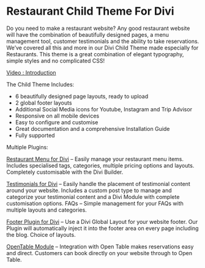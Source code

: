 # Restaurant Child Theme For Divi

Do you need to make a restaurant website? Any good restaurant website will have the combination of beautifully designed pages, a menu management tool, customer testimonials and the ability to take reservations. We’ve covered all this and more in our Divi Child Theme made especially for Restaurants. This theme is a great combination of elegant typography, simple styles and no complicated CSS!

<a href="https://www.youtube.com/embed/cicD-5s0xrQ">Video : Introduction</a>


The Child Theme Includes:

* 6 beautifully designed page layouts, ready to upload
* 2 global footer layouts
* Additional Social Media icons for Youtube, Instagram and Trip Advisor
* Responsive on all mobile devices
* Easy to configure and customise
* Great documentation and a comprehensive Installation Guide
* Fully supported


Multiple Plugins:

[Restaurant Menu for Divi](https://www.mrkwp.com/wp/restaurant-menu-plugin/) – Easily manage your restaurant menu items. Includes specialised tags, categories, multiple pricing options and layouts. Completely customisable with the Divi Builder.

[Testimonials for Divi](https://www.mrkwp.com/wp/testimonials-plugin/) – Easily handle the placement of testimonial content around your website. Includes a custom post type to manage and categorize your testimonial content and a Divi Module with complete customisation options.
FAQs – Simple management for your FAQs with multiple layouts and categories.

[Footer Plugin for Divi](https://wordpress.org/plugins/mrkwp-footer-for-divi/) – Use a Divi Global Layout for your website footer. Our Plugin will automatically inject it into the footer area on every page including the blog. Choice of layouts.

[OpenTable Module](https://github.com/MRKWP/df-opentable-widget) – Integration with Open Table makes reservations easy and direct. Customers can book directly on your website through to Open Table.



